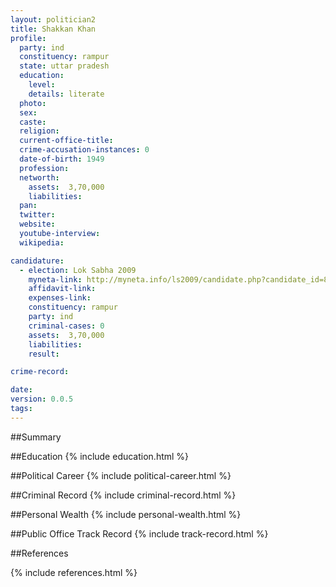```yaml
---
layout: politician2
title: Shakkan Khan
profile: 
  party: ind
  constituency: rampur
  state: uttar pradesh
  education: 
    level: 
    details: literate
  photo: 
  sex: 
  caste: 
  religion: 
  current-office-title: 
  crime-accusation-instances: 0
  date-of-birth: 1949
  profession: 
  networth: 
    assets:  3,70,000
    liabilities: 
  pan: 
  twitter: 
  website: 
  youtube-interview: 
  wikipedia: 

candidature: 
  - election: Lok Sabha 2009
    myneta-link: http://myneta.info/ls2009/candidate.php?candidate_id=8651
    affidavit-link: 
    expenses-link: 
    constituency: rampur 
    party: ind
    criminal-cases: 0
    assets:  3,70,000
    liabilities: 
    result:  

crime-record: 

date: 
version: 0.0.5
tags: 
---
```

##Summary


##Education
{% include education.html %}


##Political Career
{% include political-career.html %}


##Criminal Record
{% include criminal-record.html %}


##Personal Wealth
{% include personal-wealth.html %}


##Public Office Track Record
{% include track-record.html %}


##References


{% include references.html %}